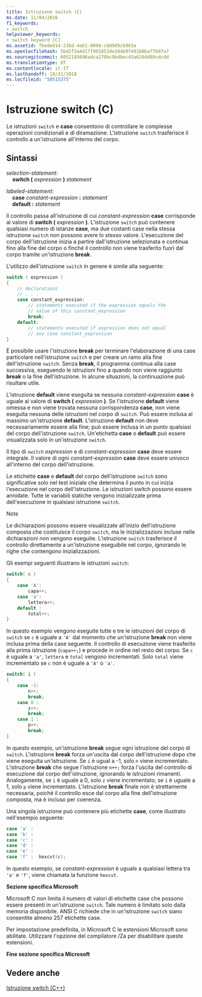 ```yaml
---
title: Istruzione switch (C)
ms.date: 11/04/2016
f1_keywords:
- switch
helpviewer_keywords:
- switch keyword [C]
ms.assetid: fbede014-23bd-4ab1-8094-c8d9d9cb963a
ms.openlocfilehash: 5bd2f3a4d17f991853de104b9f491b0ba77b07a7
ms.sourcegitcommit: 6052185696adca270bc9bdbec45a626dd89cdcdd
ms.translationtype: HT
ms.contentlocale: it-IT
ms.lasthandoff: 10/31/2018
ms.locfileid: "50515375"
---
```

# <a name="switch-statement-c"></a>Istruzione switch (C)

Le istruzioni `switch` e **case** consentono di controllare le complesse operazioni condizionali e di diramazione. L'istruzione `switch` trasferisce il controllo a un'istruzione all'interno del corpo.

## <a name="syntax"></a>Sintassi

*selection-statement*:<br/>
&nbsp;&nbsp;&nbsp;&nbsp;**switch (** *expression* **)** *statement*

*labeled-statement*:<br/>
&nbsp;&nbsp;&nbsp;&nbsp;**case**  *constant-expression*  **:**  *statement*<br/>
&nbsp;&nbsp;&nbsp;&nbsp;**default :**  *statement*

Il controllo passa all'istruzione di cui *constant-expression* **case** corrisponde al valore di **switch (** *expression* **)**. L'istruzione `switch` può contenere qualsiasi numero di istanze **case**, ma due costanti case nella stessa istruzione `switch` non possono avere lo stesso valore. L'esecuzione del corpo dell'istruzione inizia a partire dall'istruzione selezionata e continua fino alla fine del corpo o finché il controllo non viene trasferito fuori dal corpo tramite un'istruzione **break**.

L'utilizzo dell'istruzione `switch` in genere è simile alla seguente:

```C
switch ( expression )
{
    // declarations
    // . . .
    case constant_expression:
        // statements executed if the expression equals the
        // value of this constant_expression
        break;
    default:
        // statements executed if expression does not equal
        // any case constant_expression
}
```

È possibile usare l'istruzione **break** per terminare l'elaborazione di una case particolare nell'istruzione `switch` e per creare un ramo alla fine dell'istruzione `switch`. Senza **break**, il programma continua alla case successiva, eseguendo le istruzioni fino a quando non viene raggiunto **break** o la fine dell'istruzione. In alcune situazioni, la continuazione può risultare utile.

L'istruzione **default** viene eseguita se nessuna *constant-expression* **case** è uguale al valore di **switch (** *expression* **)**. Se l'istruzione **default** viene omessa e non viene trovata nessuna corrispondenza **case**, non viene eseguita nessuna delle istruzioni nel corpo di `switch`. Può essere inclusa al massimo un'istruzione **default**. L'istruzione **default** non deve necessariamente essere alla fine; può essere inclusa in un punto qualsiasi del corpo dell'istruzione `switch`. Un'etichetta **case** o **default** può essere visualizzata solo in un'istruzione `switch`.

Il tipo di `switch` *expression* e di *constant-expression* **case** deve essere integrale. Il valore di ogni *constant-expression* **case** deve essere univoco all'interno del corpo dell'istruzione.

Le etichette **case** e **default** del corpo dell'istruzione `switch` sono significative solo nel test iniziale che determina il punto in cui inizia l'esecuzione nel corpo dell'istruzione. Le istruzioni switch possono essere annidate. Tutte le variabili statiche vengono inizializzate prima dell'esecuzione in qualsiasi istruzione `switch`.

> [!NOTE]
> Le dichiarazioni possono essere visualizzate all'inizio dell'istruzione composta che costituisce il corpo `switch`, ma le inizializzazioni incluse nelle dichiarazioni non vengono eseguite. L'istruzione `switch` trasferisce il controllo direttamente a un'istruzione eseguibile nel corpo, ignorando le righe che contengono inizializzazioni.

Gli esempi seguenti illustrano le istruzioni `switch`:

```C
switch( c )
{
    case 'A':
        capa++;
    case 'a':
        lettera++;
    default :
        total++;
}
```

In questo esempio vengono eseguite tutte e tre le istruzioni del corpo di `switch` se `c` è uguale a `'A'` dal momento che un'istruzione **break** non viene inclusa prima della case seguente. Il controllo di esecuzione viene trasferito alla prima istruzione (`capa++;`) e procede in ordine nel resto del corpo. Se `c` è uguale a `'a'`, `lettera` e `total` vengono incrementati. Solo `total` viene incrementato se `c` non è uguale a `'A'` o `'a'`.

```C
switch( i )
{
    case -1:
        n++;
        break;
    case 0 :
        z++;
        break;
    case 1 :
        p++;
        break;
}
```

In questo esempio, un'istruzione **break** segue ogni istruzione del corpo di `switch`. L'istruzione **break** forza un'uscita dal corpo dell'istruzione dopo che viene eseguita un'istruzione. Se `i` è ugual a -1, solo `n` viene incrementato. L'istruzione **break** che segue l'istruzione `n++;` forza l'uscita del controllo di esecuzione dal corpo dell'istruzione, ignorando le istruzioni rimanenti. Analogamente, se `i` è uguale a 0, solo `z` viene incrementato; se `i` è uguale a 1, solo `p` viene incrementato. L'istruzione **break** finale non è strettamente necessaria, poiché il controllo esce dal corpo alla fine dell'istruzione composta, ma è incluso per coerenza.

Una singola istruzione può contenere più etichette **case**, come illustrato nell'esempio seguente:

```C
case 'a' :
case 'b' :
case 'c' :
case 'd' :
case 'e' :
case 'f' :  hexcvt(c);
```

In questo esempio, se *constant-expression* è uguale a qualsiasi lettera tra `'a'` e `'f'`, viene chiamata la funzione `hexcvt`.

**Sezione specifica Microsoft**

Microsoft C non limita il numero di valori di etichette case che possono essere presenti in un'istruzione `switch`. Tale numero è limitato solo dalla memoria disponibile. ANSI C richiede che in un'istruzione `switch` siano consentite almeno 257 etichette case.

Per impostazione predefinita, in Microsoft C le estensioni Microsoft sono abilitate. Utilizzare l'opzione del compilatore /Za per disabilitare queste estensioni.

**Fine sezione specifica Microsoft**

## <a name="see-also"></a>Vedere anche

[Istruzione switch (C++)](../cpp/switch-statement-cpp.md)